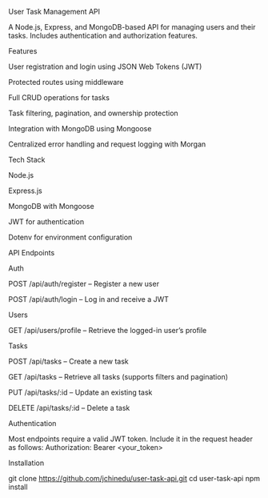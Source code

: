 ﻿User Task Management API

A Node.js, Express, and MongoDB-based API for managing users and their tasks. Includes authentication and authorization features.

Features

User registration and login using JSON Web Tokens (JWT)

Protected routes using middleware

Full CRUD operations for tasks

Task filtering, pagination, and ownership protection

Integration with MongoDB using Mongoose

Centralized error handling and request logging with Morgan

Tech Stack

Node.js

Express.js

MongoDB with Mongoose

JWT for authentication

Dotenv for environment configuration

API Endpoints

Auth

POST /api/auth/register – Register a new user

POST /api/auth/login – Log in and receive a JWT

Users

GET /api/users/profile – Retrieve the logged-in user’s profile

Tasks

POST /api/tasks – Create a new task

GET /api/tasks – Retrieve all tasks (supports filters and pagination)

PUT /api/tasks/:id – Update an existing task

DELETE /api/tasks/:id – Delete a task

Authentication

Most endpoints require a valid JWT token. Include it in the request header as follows: Authorization: Bearer <your_token>

Installation

git clone https://github.com/jchinedu/user-task-api.git
cd user-task-api
npm install
